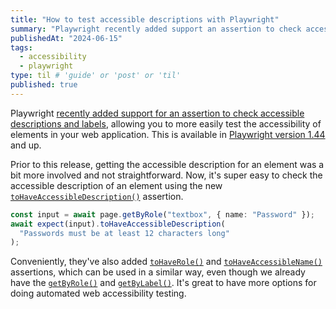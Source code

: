 ```yaml
---
title: "How to test accessible descriptions with Playwright"
summary: "Playwright recently added support an assertion to check accessible descriptions and labels, allowing you to more easily test the accessibility of elements in your web application."
publishedAt: "2024-06-15"
tags:
  - accessibility
  - playwright
type: til # 'guide' or 'post' or 'til'
published: true
---
```


Playwright [recently added support for an assertion to check accessible descriptions and labels](https://github.com/microsoft/playwright/issues/18332), allowing you to more easily test the accessibility of elements in your web application. This is available in [Playwright version 1.44](https://playwright.dev/docs/release-notes#version-144) and up.

Prior to this release, getting the accessible description for an element was a bit more involved and not straightforward. Now, it's super easy to check the accessible description of an element using the new [`toHaveAccessibleDescription()`](https://playwright.dev/docs/api/class-locatorassertions#locator-assertions-to-have-accessible-description) assertion.

```typescript
const input = await page.getByRole("textbox", { name: "Password" });
await expect(input).toHaveAccessibleDescription(
  "Passwords must be at least 12 characters long"
);
```

Conveniently, they've also added [`toHaveRole()`](https://playwright.dev/docs/api/class-locatorassertions#locator-assertions-to-have-role) and [`toHaveAccessibleName()`](https://playwright.dev/docs/api/class-locatorassertions#locator-assertions-to-have-accessible-name) assertions, which can be used in a similar way, even though we already have the [`getByRole()`](https://playwright.dev/docs/api/class-framelocator#frame-locator-get-by-role) and [`getByLabel()`](https://playwright.dev/docs/api/class-framelocator#frame-locator-get-by-label). It's great to have more options for doing automated web accessibility testing.
